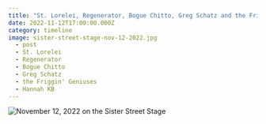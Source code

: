 ```yaml
---
title: "St. Lorelei, Regenerator, Bogue Chitto, Greg Schatz and the Friggin Geniuses, Hannah KB"
date: 2022-11-12T17:00:00.000Z
category: timeline
image: sister-street-stage-nov-12-2022.jpg
  - post 
  - St. Lorelei
  - Regenerator
  - Bogue Chitto
  - Greg Schatz
  - the Friggin' Geniuses
  - Hannah KB
---
```



![November 12, 2022 on the Sister Street Stage](/static/img/sister-street-stage-nov-12-2022.jpg)